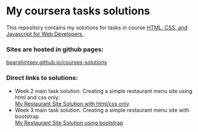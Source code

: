 <h1> My coursera tasks solutions</h1>

<p>
    This repository contains my solutions for tasks in course
    <a href="https://www.coursera.org/learn/html-css-javascript-for-web-developers/">
        HTML, CSS, and Javascript for Web Developers
    </a>.
</p>

<h3>
    Sites are hosted in github pages:
</h3>
<p>
    <a href="https://bparshintsev.github.io/courses-solutions">
       bparshintsev.github.io/courses-solutions 
    </a>
</p>

    
<h3>Direct links to solutions:</h3>
<ul>
  <li>
    <div>Week 2 main task solution. Creating a simple restaurant menu site using html and css only:</div>
    <div>
        <a href="https://bparshintsev.github.io/courses-solutions/week_2_solution">
            My Restaurant Site Solution with html/css only
        </a>
    </div>
  </li>
  <li>
    <div>Week 3 main task solution. Creating a simple restaurant menu site with bootstrap</div>
    <div>
        <a href="https://bparshintsev.github.io/courses-solutions/week_3_solution">
            My Restaurant Site Solution using bootstrap
        </a>
    </div>
  </li>
</ul>
